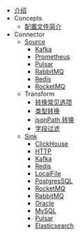 * [介绍](zh/README) 
* Concepts
  * [配置文件简介](zh/config)
* Connector
  * [Source](zh/source)
    * [Kafka](zh/source/kafka)
    * [Prometheus](zh/source/prometheus)
    * [Pulsar](zh/source/pulsar)
    * [RabbitMQ](zh/source/rabbitmq)
    * [Redis](zh/source/redis)
    * [RocketMQ](zh/source/rocketmq)
  * Transform
    * [转换常见选项](zh/transform/common_options)
    * [类型转换](zh/transform/converter)
    * [jsonPath 转换](zh/transform/jsonpath)
    * [字段过滤](zh/transform/filter)
  * [Sink](zh/sink)
    * [ClickHouse](zh/sink/clickhouse)
    * [HTTP](zh/sink/http)
    * [Kafka](zh/sink/kafka)
    * [Redis](zh/sink/redis)
    * [LocalFile](zh/sink/local_file)
    * [PostgresSQL](zh/sink/postgressql)
    * [RocketMQ](zh/sink/rocketmq)
    * [RabbitMQ](zh/sink/rabbitmq)
    * [Oracle](zh/sink/oracle)
    * [MySQL](zh/sink/mysql)
    * [Pulsar](zh/sink/pulsar)
    * [Elasticsearch](zh/sink/elasticsearch)
